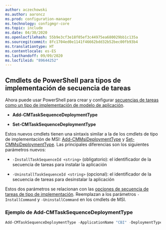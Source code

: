 ```yaml
---
author: aczechowski
ms.author: aaroncz
ms.prod: configuration-manager
ms.technology: configmgr-core
ms.topic: include
ms.date: 04/30/2020
ms.openlocfilehash: 55b9e3cf3e18f05ef3c44975ea680029bb1c135a
ms.sourcegitcommit: 8fc1704ed0e1141f46662bdd32b52bec00fb93b4
ms.translationtype: HT
ms.contentlocale: es-ES
ms.lasthandoff: 09/09/2020
ms.locfileid: "89644252"
---
```

## <a name="powershell-cmdlets-for-task-sequence-deployment-types"></a><a name="bkmk_osdpwsh"></a> Cmdlets de PowerShell para tipos de implementación de secuencia de tareas

<!--7019342-->

Ahora puede usar PowerShell para crear y configurar [secuencias de tareas como un tipo de implementación de modelo de aplicación](../../../../../apps/get-started/creating-windows-applications.md#bkmk_tsdt).

- **Add-CMTaskSequenceDeploymentType**

- **Set-CMTaskSequenceDeploymentType**

Estos nuevos cmdlets tienen una sintaxis similar a la de los cmdlets de tipo de implementación de MSI: [Add-CMMsiDeploymentType](/powershell/module/configurationmanager/Add-CMMsiDeploymentType) y [Set-CMMsiDeploymentType](/powershell/module/configurationmanager/Set-CMMsiDeploymentType). Las principales diferencias son los siguientes parámetros nuevos:

- `-InstallTaskSequenceId <string>` (obligatorio): el identificador de la secuencia de tareas para instalar la aplicación

- `-UninstallTaskSequenceId <string>` (opcional): el identificador de la secuencia de tareas para desinstalar la aplicación

Estos dos parámetros se relacionan con las [opciones de secuencia de tareas de tipo de implementación](../../../../../apps/deploy-use/create-applications.md#bkmk_dt-ts). Reemplazan a los parámetros `-InstallCommand` y `-UninstallCommand` en los cmdlets de MSI.

### <a name="add-cmtasksequencedeploymenttype-example"></a>Ejemplo de Add-CMTaskSequenceDeploymentType

```powershell
Add-CMTaskSequenceDeploymentType -ApplicationName "CBI" -DeploymentTypeName "Complex install" -Comment "New Deployment Type" -InstallTaskSequenceId "ABC001EB" -UninstallTaskSequenceId "ABC00378" -ScriptLanguage "PowerShell" -ScriptText "dir"
```
